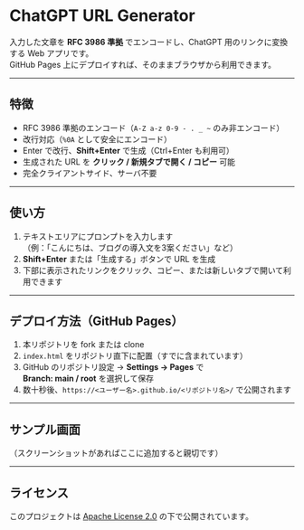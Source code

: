 # ChatGPT URL Generator

入力した文章を **RFC 3986 準拠** でエンコードし、ChatGPT 用のリンクに変換する Web アプリです。  
GitHub Pages 上にデプロイすれば、そのままブラウザから利用できます。

---

## 特徴

- RFC 3986 準拠のエンコード（`A-Z a-z 0-9 - . _ ~` のみ非エンコード）
- 改行対応（`%0A` として安全にエンコード）
- Enter で改行、**Shift+Enter** で生成（Ctrl+Enter も利用可）
- 生成された URL を **クリック / 新規タブで開く / コピー** 可能
- 完全クライアントサイド、サーバ不要

---

## 使い方

1. テキストエリアにプロンプトを入力します  
   （例：「こんにちは、ブログの導入文を3案ください」など）
2. **Shift+Enter** または「生成する」ボタンで URL を生成
3. 下部に表示されたリンクをクリック、コピー、または新しいタブで開いて利用できます

---

## デプロイ方法（GitHub Pages）

1. 本リポジトリを fork または clone  
2. `index.html` をリポジトリ直下に配置（すでに含まれています）
3. GitHub のリポジトリ設定 → **Settings → Pages** で  
   **Branch: main / root** を選択して保存
4. 数十秒後、`https://<ユーザー名>.github.io/<リポジトリ名>/` で公開されます

---

## サンプル画面

（スクリーンショットがあればここに追加すると親切です）

---

## ライセンス

このプロジェクトは [Apache License 2.0](LICENSE) の下で公開されています。  

